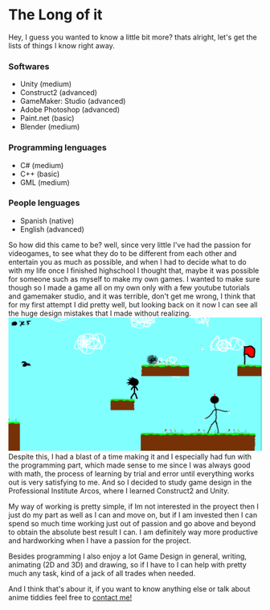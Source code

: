 # The Long of it

Hey, I guess you wanted to know a little bit more? thats alright, let's get the lists of things I know right away.

### Softwares
* Unity (medium)
* Construct2 (advanced)
* GameMaker: Studio (advanced)
* Adobe Photoshop (advanced)
* Paint.net (basic)
* Blender (medium)

### Programming lenguages
* C# (medium)
* C++ (basic)
* GML (medium)

### People lenguages
* Spanish (native)
* English (advanced)

So how did this came to be? well, since very little I've had the passion for videogames, to see what they do to be different from each other and entertain you as much as possible, and when I had to decide what to do with my life once I finished highschool I thought that, maybe it was possible for someone such as myself to make my own games. I wanted to make sure though so I made a game all on my own only with a few youtube tutorials and gamemaker studio, and it was terrible, don't get me wrong, I think that for my first attempt I did pretty well, but looking back on it now I can see all the huge design mistakes that I made without realizing.
![spw](https://github.com/niquion/niquion.github.io/blob/master/spw.png)
Despite this, I had a blast of a time making it and I especially had fun with the programming part, which made sense to me since I was always good with math, the process of learning by trial and error until everything works out is very satisfying to me. And so I decided to study game design in the Professional Institute Arcos, where I learned Construct2 and Unity.

My way of working is pretty simple, if Im not interested in the proyect then I just do my part as well as I can and move on, but if I am invested then I can spend so much time working just out of passion and go above and beyond to obtain the absolute best result I can. I am definitely way more productive and hardworking when I have a passion for the project.

Besides programming I also enjoy a lot Game Design in general, writing, animating (2D and 3D) and drawing, so if I have to I can help with pretty much any task, kind of a jack of all trades when needed.

And I think that's abour it, if you want to know anything else or talk about anime tiddies feel free to [contact me!](https://niquion.github.io/contact)
